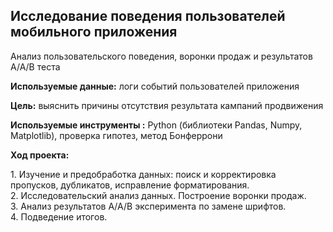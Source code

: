 ## Исследование поведения пользователей мобильного приложения

Анализ пользовательского поведения, воронки продаж и результатов A/A/B теста

<P> <B> Используемые данные:</B> логи событий пользователей приложения </P>
<P> <B>Цель:</B>  выяснить причины отсутствия результата кампаний продвижения </P>  
<P> <B> Используемые инструменты :</B> Python (библиотеки Pandas, Numpy, Matplotlib), проверка гипотез, метод Бонферрони</P>
<P><B>Ход проекта:</B></P>
<P>   1. Изучение и предобработка данных: поиск и корректировка пропусков, дубликатов, исправление форматирования.
    <BR> 2. Исследовательский анализ данных. Построение воронки продаж.
    <BR> 3. Анализ результатов A/A/B эксперимента по замене шрифтов.
    <BR> 4. Подведение итогов.
<BR></P>


